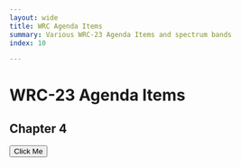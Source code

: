 ```yaml
---
layout: wide
title: WRC Agenda Items
summary: Various WRC-23 Agenda Items and spectrum bands
index: 10

--- 
```


<link crossorigin rel="stylesheet" href="https://unpkg.com/@observablehq/inspector@3.2.2/dist/inspector.css">
<script src="https://cdn.jsdelivr.net/npm/d3@7"></script>
<script src="https://cdn.jsdelivr.net/npm/@observablehq/plot@0.1"></script>

<!--  img: /imgs/<imagefilename.jpg> -->
# WRC-23 Agenda Items
 

## Chapter 4


<button id="runme"> Click Me </button>
<div style="display:block"> 
  <div id="controls">  </div>  
 <div id="layout">   </div>

  <div id="aifilter" ></div>
  <div id="AIplots" ></div>
    <div id="frange"></div>
 </div> 
<script type="module" defer async>
 
import {Runtime, Inspector} from "https://cdn.jsdelivr.net/npm/@observablehq/runtime@4/dist/runtime.js";
 //      import * as Plot from "https://cdn.skypack.dev/@observablehq/plot@0.1";
    //    import * as d3 from "https://cdn.skypack.dev/d3@7";
        import * as units from "https://api.observablehq.com/@wiless/units.js?v=3";
//        console.log(units) 
 

/* var val = Array.from({ length: 100 }, (_, i) => Math.sin(2 * Math.PI * i / 100
        ))
        var options = {
                grid: true, marks: [Plot.line(val, { x: d3.range(100), y: val })]
        }
        var domobj = Plot.plot(options)*/
 
       // document.getElementById("layout").appendChild(domobj);
  //     document.getElementById("layout").appendChild(domobj);
 

  
   //  domobj=new Inspector.into(document.querySelector("#controls"))
  //   new Inspector(document.querySelector("#controls")).fulfilled(val)

import define from "https://api.observablehq.com/d/789a850521ffd0e0@4799.js?v=3";
new Runtime().module(define, name => {
  if (name === "WRCAIplot") return new Inspector(document.querySelector("#AIplots"));
  if (name === "viewof fillByColumn") return new Inspector(document.querySelector("#aifilter"));
  if (name === "viewof bandrangeview") return new Inspector(document.querySelector("#frange"));
  //return ["Nsets","bandrange","WRCAIplot"].includes(name);
});

 
 //   document.getElementById("controls").appendChild(val);

  
</script>
